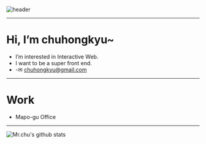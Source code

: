 ![header](https://capsule-render.vercel.app/api?type=slice&color=random&height=150&section=header&text=welcom_Mr_chu&fontSize=20)

--------------
# Hi, I’m chuhongkyu~
- I’m interested in Interactive Web.
- I want to be a super front end.
- -✉ chuhongkyu@gmail.com
--------------
# Work
- Mapo-gu Office
--------------
![Mr.chu's github stats](https://github-readme-stats.vercel.app/api?username=chuhongkyu&show_icons=true&theme=maroongold)

